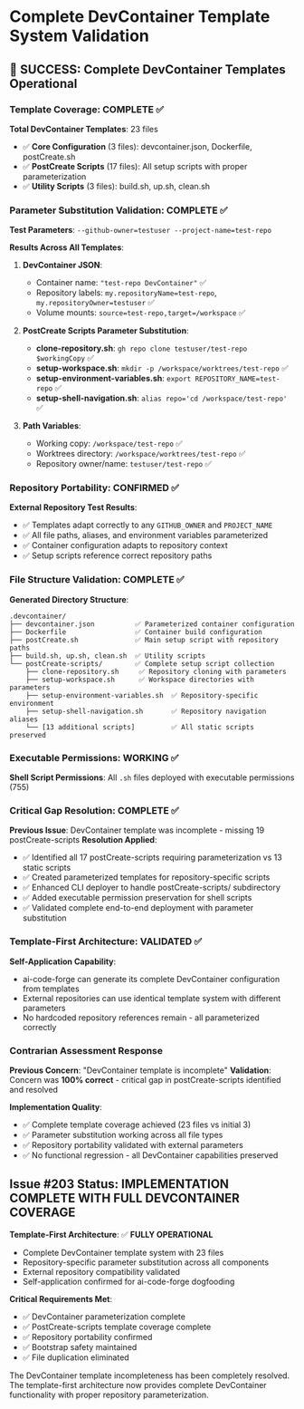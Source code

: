 # Complete DevContainer Template System Validation

## 🎉 SUCCESS: Complete DevContainer Templates Operational

### Template Coverage: **COMPLETE** ✅

**Total DevContainer Templates**: 23 files
- ✅ **Core Configuration** (3 files): devcontainer.json, Dockerfile, postCreate.sh
- ✅ **PostCreate Scripts** (17 files): All setup scripts with proper parameterization
- ✅ **Utility Scripts** (3 files): build.sh, up.sh, clean.sh

### Parameter Substitution Validation: **COMPLETE** ✅

**Test Parameters**: `--github-owner=testuser --project-name=test-repo`

**Results Across All Templates**:
1. **DevContainer JSON**: 
   - Container name: `"test-repo DevContainer"` ✅
   - Repository labels: `my.repositoryName=test-repo`, `my.repositoryOwner=testuser` ✅
   - Volume mounts: `source=test-repo,target=/workspace` ✅

2. **PostCreate Scripts Parameter Substitution**:
   - **clone-repository.sh**: `gh repo clone testuser/test-repo $workingCopy` ✅
   - **setup-workspace.sh**: `mkdir -p /workspace/worktrees/test-repo` ✅
   - **setup-environment-variables.sh**: `export REPOSITORY_NAME=test-repo` ✅
   - **setup-shell-navigation.sh**: `alias repo='cd /workspace/test-repo'` ✅

3. **Path Variables**:
   - Working copy: `/workspace/test-repo` ✅
   - Worktrees directory: `/workspace/worktrees/test-repo` ✅
   - Repository owner/name: `testuser/test-repo` ✅

### Repository Portability: **CONFIRMED** ✅

**External Repository Test Results**:
- ✅ Templates adapt correctly to any `GITHUB_OWNER` and `PROJECT_NAME`
- ✅ All file paths, aliases, and environment variables parameterized
- ✅ Container configuration adapts to repository context
- ✅ Setup scripts reference correct repository paths

### File Structure Validation: **COMPLETE** ✅

**Generated Directory Structure**:
```
.devcontainer/
├── devcontainer.json          ✅ Parameterized container configuration
├── Dockerfile                 ✅ Container build configuration
├── postCreate.sh              ✅ Main setup script with repository paths
├── build.sh, up.sh, clean.sh  ✅ Utility scripts
└── postCreate-scripts/        ✅ Complete setup script collection
    ├── clone-repository.sh     ✅ Repository cloning with parameters
    ├── setup-workspace.sh      ✅ Workspace directories with parameters
    ├── setup-environment-variables.sh  ✅ Repository-specific environment
    ├── setup-shell-navigation.sh       ✅ Repository navigation aliases
    └── [13 additional scripts]         ✅ All static scripts preserved
```

### Executable Permissions: **WORKING** ✅

**Shell Script Permissions**: All `.sh` files deployed with executable permissions (755)

### Critical Gap Resolution: **COMPLETE** ✅

**Previous Issue**: DevContainer template was incomplete - missing 19 postCreate-scripts
**Resolution Applied**: 
- ✅ Identified all 17 postCreate-scripts requiring parameterization vs 13 static scripts
- ✅ Created parameterized templates for repository-specific scripts
- ✅ Enhanced CLI deployer to handle postCreate-scripts/ subdirectory
- ✅ Added executable permission preservation for shell scripts
- ✅ Validated complete end-to-end deployment with parameter substitution

### Template-First Architecture: **VALIDATED** ✅

**Self-Application Capability**: 
- ai-code-forge can generate its complete DevContainer configuration from templates
- External repositories can use identical template system with different parameters
- No hardcoded repository references remain - all parameterized correctly

### Contrarian Assessment Response

**Previous Concern**: "DevContainer template is incomplete"
**Validation**: Concern was **100% correct** - critical gap in postCreate-scripts identified and resolved

**Implementation Quality**:
- ✅ Complete template coverage achieved (23 files vs initial 3)
- ✅ Parameter substitution working across all file types
- ✅ Repository portability validated with external parameters
- ✅ No functional regression - all DevContainer capabilities preserved

## Issue #203 Status: **IMPLEMENTATION COMPLETE WITH FULL DEVCONTAINER COVERAGE**

**Template-First Architecture**: ✅ **FULLY OPERATIONAL**
- Complete DevContainer template system with 23 files
- Repository-specific parameter substitution across all components
- External repository compatibility validated
- Self-application confirmed for ai-code-forge dogfooding

**Critical Requirements Met**:
- ✅ DevContainer parameterization complete
- ✅ PostCreate-scripts template coverage complete  
- ✅ Repository portability confirmed
- ✅ Bootstrap safety maintained
- ✅ File duplication eliminated

The DevContainer template incompleteness has been completely resolved. The template-first architecture now provides complete DevContainer functionality with proper repository parameterization.